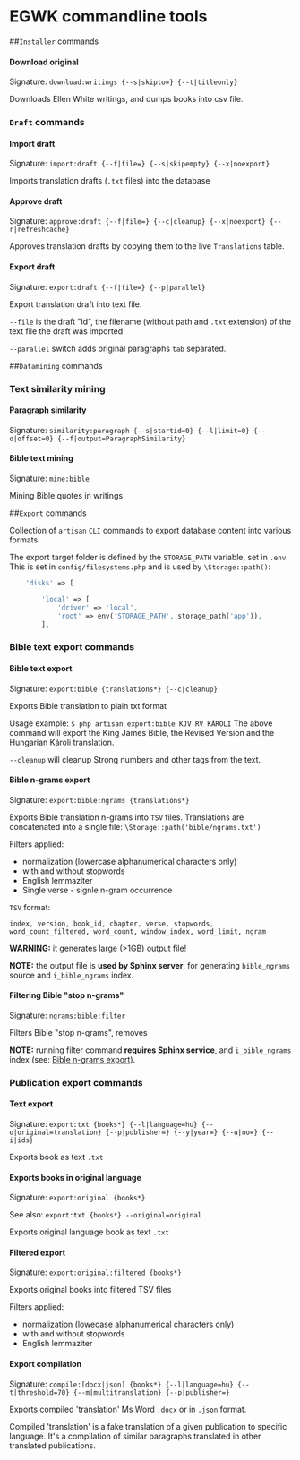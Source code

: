# EGWK commandline tools

##`Installer` commands

#### Download original
Signature: `download:writings {--s|skipto=} {--t|titleonly}`

Downloads Ellen White writings, and dumps books into csv file.
    
### `Draft` commands

#### Import draft
Signature: `import:draft {--f|file=} {--s|skipempty} {--x|noexport}`

Imports translation drafts (`.txt` files) into the database

#### Approve draft
Signature: `approve:draft {--f|file=} {--c|cleanup} {--x|noexport} {--r|refreshcache}`

Approves translation drafts by copying them to the live `Translations` table.

#### Export draft 
Signature: `export:draft {--f|file=} {--p|parallel}`

Export translation draft into text file.

`--file` is the draft "id", the filename (without path and `.txt` extension) of the text file the draft was imported

`--parallel` switch adds original paragraphs `tab` separated. 

##`Datamining` commands

### Text similarity mining

#### Paragraph similarity
Signature: `similarity:paragraph {--s|startid=0} {--l|limit=0} {--o|offset=0} {--f|output=ParagraphSimilarity}`

#### Bible text mining
Signature: `mine:bible`

Mining Bible quotes in writings

##`Export` commands

Collection of `artisan` `CLI` commands to export database content into various formats.

The export target folder is defined by the `STORAGE_PATH` variable, set in `.env`. This is set in `config/filesystems.php` and is used by `\Storage::path()`:

```php
    'disks' => [

        'local' => [
            'driver' => 'local',
            'root' => env('STORAGE_PATH', storage_path('app')),
        ],
```

###  Bible text export commands
####  Bible text export
Signature: `export:bible {translations*} {--c|cleanup}`

Exports Bible translation to plain txt format

Usage example: `$ php artisan export:bible KJV RV KÁROLI`
The above command will export the King James Bible, the Revised Version and the Hungarian Károli translation.

`--cleanup` will cleanup Strong numbers and other tags from the text.

#### <a name="bible-n-grams-export"></a>Bible n-grams export
Signature: `export:bible:ngrams {translations*}`

Exports Bible translation n-grams into `TSV` files. Translations are concatenated into a single file: `\Storage::path('bible/ngrams.txt')`

Filters applied:
- normalization (lowercase alphanumerical characters only) 
- with and without stopwords
- English lemmaziter
- Single verse - signle n-gram occurrence

`TSV` format:

```text
index, version, book_id, chapter, verse, stopwords, word_count_filtered, word_count, window_index, word_limit, ngram
```

**WARNING:** it generates large (>1GB) output file!

**NOTE:** the output file is **used by Sphinx server**, for generating `bible_ngrams` source and `i_bible_ngrams` index.

#### Filtering  Bible "stop n-grams"
Signature: `ngrams:bible:filter`

Filters Bible "stop n-grams", removes 

**NOTE:** running filter command **requires Sphinx service**, and `i_bible_ngrams` index (see: [Bible n-grams export](#bible-n-grams-export)). 


###  Publication export commands
#### Text export
Signature: `export:txt {books*} {--l|language=hu} {--o|original=translation} {--p|publisher=} {--y|year=} {--u|no=} {--i|ids}`

Exports book as text `.txt`

####  Exports books in original language
Signature: `export:original {books*}`

See also: `export:txt {books*} --original=original`

Exports original language book as text `.txt`

####  Filtered export
Signature: `export:original:filtered {books*}`

Exports original books into filtered TSV files 

Filters applied:
- normalization (lowecase alphanumerical characters only) 
- with and without stopwords
- English lemmaziter

#### Export compilation
Signature: `compile:[docx|json] {books*} {--l|language=hu} {--t|threshold=70} {--m|multitranslation} {--p|publisher=}`

Exports compiled 'translation' Ms Word `.docx` or in `.json` format.

Compiled 'translation' is a fake translation of a given publication to specific language. It's a compilation of similar paragraphs translated in other translated publications.  
